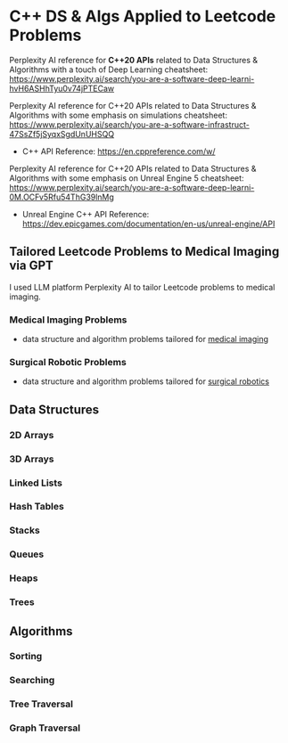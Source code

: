 # C++ DS & Algs Applied to Leetcode Problems

Perplexity AI reference for **C++20 APIs** related to Data Structures & Algorithms with a touch of Deep Learning cheatsheet: https://www.perplexity.ai/search/you-are-a-software-deep-learni-hvH6ASHhTyu0v74jPTECaw

Perplexity AI reference for C++20 APIs related to Data Structures & Algorithms with some emphasis on simulations cheatsheet: https://www.perplexity.ai/search/you-are-a-software-infrastruct-47SsZf5jSyqxSgdUnUHSQQ

- C++ API Reference: https://en.cppreference.com/w/

Perplexity AI reference for C++20 APIs related to Data Structures & Algorithms with some emphasis on Unreal Engine 5 cheatsheet: https://www.perplexity.ai/search/you-are-a-software-deep-learni-0M.OCFv5Rfu54ThG39lnMg

- Unreal Engine C++ API Reference: https://dev.epicgames.com/documentation/en-us/unreal-engine/API

## Tailored Leetcode Problems to Medical Imaging via GPT

I used LLM platform Perplexity AI to tailor Leetcode problems to medical imaging.

### Medical Imaging Problems

- data structure and algorithm problems tailored for [medical imaging](./llm_tailored_domain/medical_imaging/README.md) 

### Surgical Robotic Problems

- data structure and algorithm problems tailored for [surgical robotics](./llm_tailored_domain/surgical_robotics/README.md) 

## Data Structures

### 2D Arrays

### 3D Arrays

### Linked Lists

### Hash Tables

### Stacks

### Queues

### Heaps

### Trees

## Algorithms

### Sorting

### Searching

### Tree Traversal

### Graph Traversal

